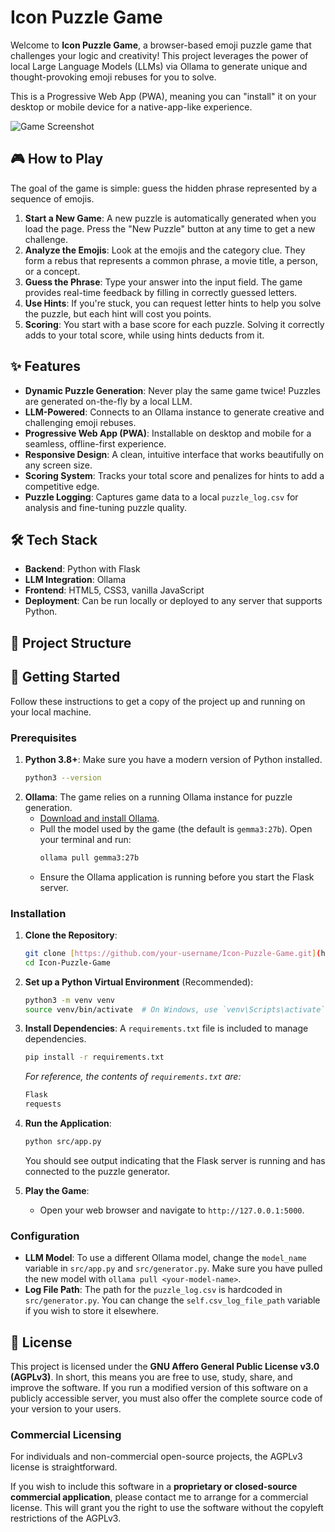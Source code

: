 # Icon Puzzle Game

Welcome to **Icon Puzzle Game**, a browser-based emoji puzzle game that challenges your logic and creativity! This project leverages the power of local Large Language Models (LLMs) via Ollama to generate unique and thought-provoking emoji rebuses for you to solve.

This is a Progressive Web App (PWA), meaning you can "install" it on your desktop or mobile device for a native-app-like experience.

![Game Screenshot](https://i.imgur.com/gKfrChJ.png)

## 🎮 How to Play

The goal of the game is simple: guess the hidden phrase represented by a sequence of emojis.

1.  **Start a New Game**: A new puzzle is automatically generated when you load the page. Press the "New Puzzle" button at any time to get a new challenge.
2.  **Analyze the Emojis**: Look at the emojis and the category clue. They form a rebus that represents a common phrase, a movie title, a person, or a concept.
3.  **Guess the Phrase**: Type your answer into the input field. The game provides real-time feedback by filling in correctly guessed letters.
4.  **Use Hints**: If you're stuck, you can request letter hints to help you solve the puzzle, but each hint will cost you points.
5.  **Scoring**: You start with a base score for each puzzle. Solving it correctly adds to your total score, while using hints deducts from it.

## ✨ Features

* **Dynamic Puzzle Generation**: Never play the same game twice! Puzzles are generated on-the-fly by a local LLM.
* **LLM-Powered**: Connects to an Ollama instance to generate creative and challenging emoji rebuses.
* **Progressive Web App (PWA)**: Installable on desktop and mobile for a seamless, offline-first experience.
* **Responsive Design**: A clean, intuitive interface that works beautifully on any screen size.
* **Scoring System**: Tracks your total score and penalizes for hints to add a competitive edge.
* **Puzzle Logging**: Captures game data to a local `puzzle_log.csv` for analysis and fine-tuning puzzle quality.

## 🛠️ Tech Stack

* **Backend**: Python with Flask
* **LLM Integration**: Ollama
* **Frontend**: HTML5, CSS3, vanilla JavaScript
* **Deployment**: Can be run locally or deployed to any server that supports Python.

## 📂 Project Structure
## 🚀 Getting Started

Follow these instructions to get a copy of the project up and running on your local machine.

### Prerequisites

1.  **Python 3.8+**: Make sure you have a modern version of Python installed.
    ```sh
    python3 --version
    ```
2.  **Ollama**: The game relies on a running Ollama instance for puzzle generation.
    * [Download and install Ollama](https://ollama.com/download).
    * Pull the model used by the game (the default is `gemma3:27b`). Open your terminal and run:
        ```sh
        ollama pull gemma3:27b
        ```
    * Ensure the Ollama application is running before you start the Flask server.

### Installation

1.  **Clone the Repository**:
    ```sh
    git clone [https://github.com/your-username/Icon-Puzzle-Game.git](https://github.com/your-username/Icon-Puzzle-Game.git)
    cd Icon-Puzzle-Game
    ```

2.  **Set up a Python Virtual Environment** (Recommended):
    ```sh
    python3 -m venv venv
    source venv/bin/activate  # On Windows, use `venv\Scripts\activate`
    ```

3.  **Install Dependencies**:
    A `requirements.txt` file is included to manage dependencies.
    ```sh
    pip install -r requirements.txt
    ```

    *For reference, the contents of `requirements.txt` are:*
    ```txt
    Flask
    requests
    ```

4.  **Run the Application**:
    ```sh
    python src/app.py
    ```
    You should see output indicating that the Flask server is running and has connected to the puzzle generator.

5.  **Play the Game**:
    * Open your web browser and navigate to `http://127.0.0.1:5000`.

### Configuration

* **LLM Model**: To use a different Ollama model, change the `model_name` variable in `src/app.py` and `src/generator.py`. Make sure you have pulled the new model with `ollama pull <your-model-name>`.
* **Log File Path**: The path for the `puzzle_log.csv` is hardcoded in `src/generator.py`. You can change the `self.csv_log_file_path` variable if you wish to store it elsewhere.

## 📄 License

This project is licensed under the **GNU Affero General Public License v3.0 (AGPLv3)**. In short, this means you are free to use, study, share, and improve the software. If you run a modified version of this software on a publicly accessible server, you must also offer the complete source code of your version to your users.

### Commercial Licensing

For individuals and non-commercial open-source projects, the AGPLv3 license is straightforward.

If you wish to include this software in a **proprietary or closed-source commercial application**, please contact me to arrange for a commercial license. This will grant you the right to use the software without the copyleft restrictions of the AGPLv3.